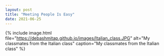 ```yaml
---
layout: post
title: "Meeting People Is Easy"
date: 2021-06-25
---
```



{% 
include 
image.html file="https://debashmitap.github.io/images/Italian_class.JPG" 
alt="My classmates from the Italian class" 
caption="My classmates from the Italian class"
%}

